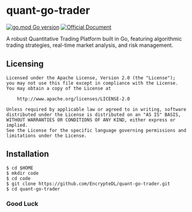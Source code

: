 # quant-go-trader
[![go.mod Go version](https://img.shields.io/github/go-mod/go-version/ardanlabs/blockchain)](https://github.com/ardanlabs/blockchain)
[![Official Document](https://img.shields.io/badge/Official-Document-blue)](https://decrypt101.gitbook.io/decrypt101/blockchain-as-a-service-baas/building-fullstack-blockchain-project)

A robust Quantitative Trading Platform built in Go, featuring algorithmic trading strategies, real-time market analysis, and risk management.

## Licensing

```
Licensed under the Apache License, Version 2.0 (the "License");
you may not use this file except in compliance with the License.
You may obtain a copy of the License at

    http://www.apache.org/licenses/LICENSE-2.0

Unless required by applicable law or agreed to in writing, software
distributed under the License is distributed on an "AS IS" BASIS,
WITHOUT WARRANTIES OR CONDITIONS OF ANY KIND, either express or implied.
See the License for the specific language governing permissions and
limitations under the License.
```

## Installation

```
$ cd $HOME
$ mkdir code
$ cd code
$ git clone https://github.com/EncrypteDL/quant-go-trader.git
$ cd quant-go-trader
```

### Good Luck
